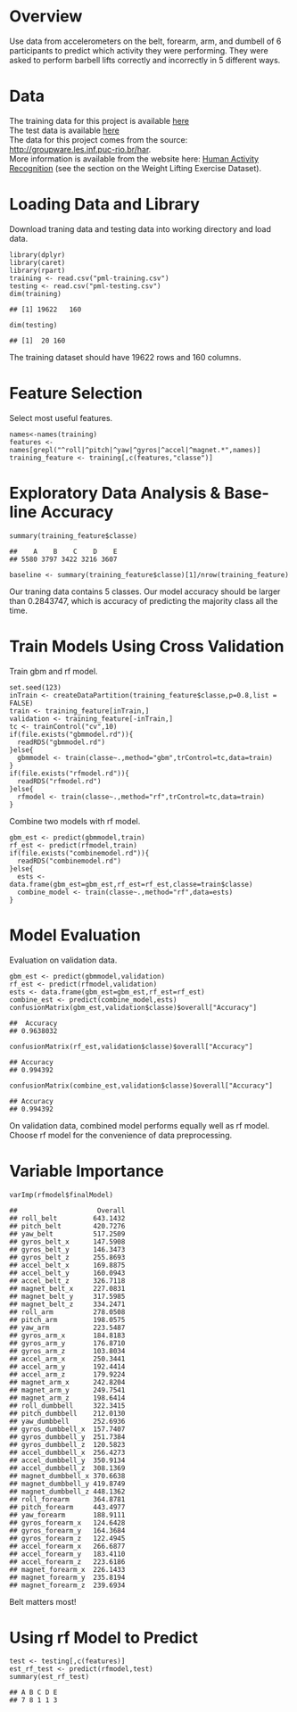 Overview
========

Use data from accelerometers on the belt, forearm, arm, and dumbell of 6
participants to predict which activity they were performing. They were
asked to perform barbell lifts correctly and incorrectly in 5 different
ways.

Data
====

The training data for this project is available
[here](https://d396qusza40orc.cloudfront.net/predmachlearn/pml-training.csv)  
The test data is available
[here](https://d396qusza40orc.cloudfront.net/predmachlearn/pml-testing.csv)  
The data for this project comes from the source:
<http://groupware.les.inf.puc-rio.br/har>.  
More information is available from the website here: [Human Activity
Recognition](http://groupware.les.inf.puc-rio.br/har) (see the section
on the Weight Lifting Exercise Dataset).

Loading Data and Library
========================

Download traning data and testing data into working directory and load
data.

    library(dplyr)
    library(caret)
    library(rpart)
    training <- read.csv("pml-training.csv")
    testing <- read.csv("pml-testing.csv")
    dim(training)

    ## [1] 19622   160

    dim(testing)

    ## [1]  20 160

The training dataset should have 19622 rows and 160 columns.

Feature Selection
=================

Select most useful features.

    names<-names(training)
    features <- names[grepl("^roll|^pitch|^yaw|^gyros|^accel|^magnet.*",names)]
    training_feature <- training[,c(features,"classe")]

Exploratory Data Analysis & Base-line Accuracy
==============================================

    summary(training_feature$classe)

    ##    A    B    C    D    E 
    ## 5580 3797 3422 3216 3607

    baseline <- summary(training_feature$classe)[1]/nrow(training_feature)

Our traning data contains 5 classes. Our model accuracy should be larger
than 0.2843747, which is accuracy of predicting the majority class all
the time.

Train Models Using Cross Validation
===================================

Train gbm and rf model.

    set.seed(123)
    inTrain <- createDataPartition(training_feature$classe,p=0.8,list = FALSE)
    train <- training_feature[inTrain,]
    validation <- training_feature[-inTrain,]
    tc <- trainControl("cv",10)
    if(file.exists("gbmmodel.rd")){
      readRDS("gbmmodel.rd")
    }else{
      gbmmodel <- train(classe~.,method="gbm",trControl=tc,data=train)
    }
    if(file.exists("rfmodel.rd")){
      readRDS("rfmodel.rd")
    }else{
      rfmodel <- train(classe~.,method="rf",trControl=tc,data=train)
    }

Combine two models with rf model.

    gbm_est <- predict(gbmmodel,train)
    rf_est <- predict(rfmodel,train)
    if(file.exists("combinemodel.rd")){
      readRDS("combinemodel.rd")
    }else{
      ests <- data.frame(gbm_est=gbm_est,rf_est=rf_est,classe=train$classe)
      combine_model <- train(classe~.,method="rf",data=ests)
    }

Model Evaluation
================

Evaluation on validation data.

    gbm_est <- predict(gbmmodel,validation)
    rf_est <- predict(rfmodel,validation)
    ests <- data.frame(gbm_est=gbm_est,rf_est=rf_est)
    combine_est <- predict(combine_model,ests)
    confusionMatrix(gbm_est,validation$classe)$overall["Accuracy"]

    ##  Accuracy 
    ## 0.9638032

    confusionMatrix(rf_est,validation$classe)$overall["Accuracy"]

    ## Accuracy 
    ## 0.994392

    confusionMatrix(combine_est,validation$classe)$overall["Accuracy"]

    ## Accuracy 
    ## 0.994392

On validation data, combined model performs equally well as rf model.
Choose rf model for the convenience of data preprocessing.

Variable Importance
===================

    varImp(rfmodel$finalModel)

    ##                    Overall
    ## roll_belt         643.1432
    ## pitch_belt        420.7276
    ## yaw_belt          517.2509
    ## gyros_belt_x      147.5908
    ## gyros_belt_y      146.3473
    ## gyros_belt_z      255.8693
    ## accel_belt_x      169.8875
    ## accel_belt_y      160.0943
    ## accel_belt_z      326.7118
    ## magnet_belt_x     227.0831
    ## magnet_belt_y     317.5985
    ## magnet_belt_z     334.2471
    ## roll_arm          278.0508
    ## pitch_arm         198.0575
    ## yaw_arm           223.5487
    ## gyros_arm_x       184.8183
    ## gyros_arm_y       176.8710
    ## gyros_arm_z       103.8034
    ## accel_arm_x       250.3441
    ## accel_arm_y       192.4414
    ## accel_arm_z       179.9224
    ## magnet_arm_x      242.8204
    ## magnet_arm_y      249.7541
    ## magnet_arm_z      198.6414
    ## roll_dumbbell     322.3415
    ## pitch_dumbbell    212.0130
    ## yaw_dumbbell      252.6936
    ## gyros_dumbbell_x  157.7407
    ## gyros_dumbbell_y  251.7384
    ## gyros_dumbbell_z  120.5823
    ## accel_dumbbell_x  256.4273
    ## accel_dumbbell_y  350.9134
    ## accel_dumbbell_z  308.1369
    ## magnet_dumbbell_x 370.6638
    ## magnet_dumbbell_y 419.8749
    ## magnet_dumbbell_z 448.1362
    ## roll_forearm      364.8781
    ## pitch_forearm     443.4977
    ## yaw_forearm       188.9111
    ## gyros_forearm_x   124.6428
    ## gyros_forearm_y   164.3684
    ## gyros_forearm_z   122.4945
    ## accel_forearm_x   266.6877
    ## accel_forearm_y   183.4110
    ## accel_forearm_z   223.6186
    ## magnet_forearm_x  226.1433
    ## magnet_forearm_y  235.8194
    ## magnet_forearm_z  239.6934

Belt matters most!

Using rf Model to Predict
=========================

    test <- testing[,c(features)]
    est_rf_test <- predict(rfmodel,test)
    summary(est_rf_test)

    ## A B C D E 
    ## 7 8 1 1 3
